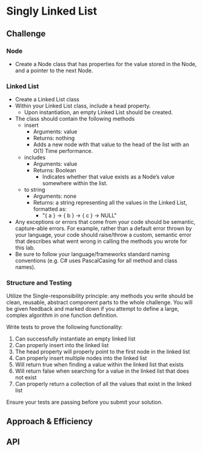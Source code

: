# Singly Linked List
<!-- Short summary or background information -->

## Challenge

### Node

* Create a Node class that has properties for the value stored in the Node, and a pointer to the next Node.

### Linked List

* Create a Linked List class
* Within your Linked List class, include a head property.
    * Upon instantiation, an empty Linked List should be created.
* The class should contain the following methods
    * insert
      * Arguments: value
      * Returns: nothing
      * Adds a new node with that value to the head of the list with an O(1) Time performance.
    * includes
      * Arguments: value
      * Returns: Boolean
        * Indicates whether that value exists as a Node’s value somewhere within the list.
    * to string
      * Arguments: none
      * Returns: a string representing all the values in the Linked List, formatted as:
        * "{ a } -> { b } -> { c } -> NULL"
* Any exceptions or errors that come from your code should be semantic, capture-able errors. For example, rather than a default error thrown by your language, your code should raise/throw a custom, semantic error that describes what went wrong in calling the methods you wrote for this lab.
* Be sure to follow your language/frameworks standard naming conventions (e.g. C# uses PascalCasing for all method and class names).

### Structure and Testing

Utilize the Single-responsibility principle: any methods you write should be clean, reusable, abstract component parts to the whole challenge. You will be given feedback and marked down if you attempt to define a large, complex algorithm in one function definition.

Write tests to prove the following functionality:

1. Can successfully instantiate an empty linked list
2. Can properly insert into the linked list
3. The head property will properly point to the first node in the linked list
4. Can properly insert multiple nodes into the linked list
5. Will return true when finding a value within the linked list that exists
6. Will return false when searching for a value in the linked list that does not exist
7. Can properly return a collection of all the values that exist in the linked list

Ensure your tests are passing before you submit your solution.

## Approach & Efficiency
<!-- What approach did you take? Why? What is the Big O space/time for this approach? -->

## API
<!-- Description of each method publicly available to your Linked List -->